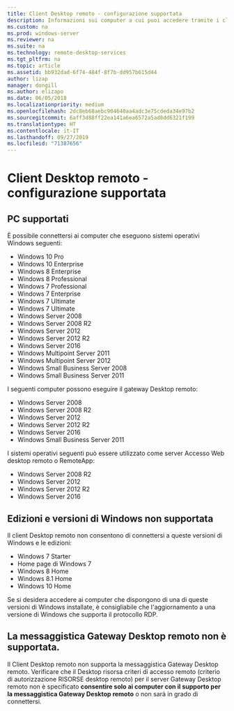 ```yaml
---
title: Client Desktop remoto - configurazione supportata
description: Informazioni sui computer a cui puoi accedere tramite i client Desktop remoto
ms.custom: na
ms.prod: windows-server
ms.reviewer: na
ms.suite: na
ms.technology: remote-desktop-services
ms.tgt_pltfrm: na
ms.topic: article
ms.assetid: bb932dad-6f74-484f-8f7b-dd957b615d44
author: lizap
manager: dongill
ms.author: elizapo
ms.date: 06/05/2018
ms.localizationpriority: medium
ms.openlocfilehash: 2dc8eb68aebc904640aa4adc3e75cdeda34e97b2
ms.sourcegitcommit: 6aff3d88ff22ea141a6ea6572a5ad8dd6321f199
ms.translationtype: HT
ms.contentlocale: it-IT
ms.lasthandoff: 09/27/2019
ms.locfileid: "71387656"
---
```

# <a name="remote-desktop-client---supported-configuration"></a>Client Desktop remoto - configurazione supportata

## <a name="supported-pcs"></a>PC supportati
È possibile connettersi ai computer che eseguono sistemi operativi Windows seguenti:
- Windows 10 Pro
- Windows 10 Enterprise
- Windows 8 Enterprise
- Windows 8 Professional
- Windows 7 Professional
- Windows 7 Enterprise
- Windows 7 Ultimate
- Windows 7 Ultimate
- Windows Server 2008
- Windows Server 2008 R2
- Windows Server 2012
- Windows Server 2012 R2
- Windows Server 2016
- Windows Multipoint Server 2011
- Windows Multipoint Server 2012
- Windows Small Business Server 2008
- Windows Small Business Server 2011

I seguenti computer possono eseguire il gateway Desktop remoto:

- Windows Server 2008
- Windows Server 2008 R2
- Windows Server 2012
- Windows Server 2012 R2
- Windows Server 2016
- Windows Small Business Server 2011

I sistemi operativi seguenti può essere utilizzato come server Accesso Web desktop remoto o RemoteApp:
- Windows Server 2008 R2
- Windows Server 2012
- Windows Server 2012 R2
- Windows Server 2016

## <a name="unsupported-windows-versions-and-editions"></a>Edizioni e versioni di Windows non supportata

Il client Desktop remoto non consentono di connettersi a queste versioni di Windows e le edizioni:

- Windows 7 Starter
- Home page di Windows 7
- Windows 8 Home
- Windows 8.1 Home
- Windows 10 Home

Se si desidera accedere ai computer che dispongono di una di queste versioni di Windows installate, è consigliabile che l'aggiornamento a una versione di Windows che supporta il protocollo RDP.

## <a name="rd-gateway-messaging-is-not-supported"></a>La messaggistica Gateway Desktop remoto non è supportata.
Il Client Desktop remoto non supporta la messaggistica Gateway Desktop remoto. Verificare che il Desktop risorsa criteri di accesso remoto (criterio di autorizzazione RISORSE desktop remoto) per il server Gateway Desktop remoto non è specificato **consentire solo ai computer con il supporto per la messaggistica Gateway Desktop remoto** o non sarà in grado di connettersi.